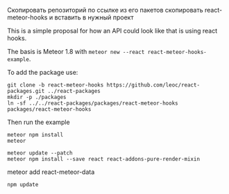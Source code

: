 Скопировать репозиторий по ссылке
из его пакетов скопировать react-meteor-hooks
и вставить в нужный проект

This is a simple proposal for how an API could look like that is using
react hooks.

The basis is Meteor 1.8 with `meteor new --react
react-meteor-hooks-example`.

To add the package use:

```
git clone -b react-meteor-hooks https://github.com/leoc/react-packages.git ../react-packages
mkdir -p ./packages
ln -sf ../../react-packages/packages/react-meteor-hooks packages/react-meteor-hooks
```

Then run the example

```
meteor npm install
meteor
```
```
meteor update --patch
meteor npm install --save react react-addons-pure-render-mixin
```
meteor add react-meteor-data
```
npm update
